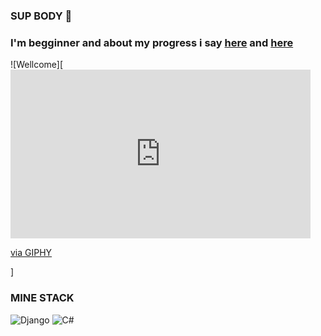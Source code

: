 ### SUP BODY 👋

### I'm **begginner** and about my **progress** i say [here]() and [here]()
![Wellcome][<iframe src="https://giphy.com/embed/kic65zXQK8Ej84ZZQK" width="480" height="270" frameBorder="0" class="giphy-embed" allowFullScreen></iframe><p><a href="https://giphy.com/gifs/unrealengine-kic65zXQK8Ej84ZZQK">via GIPHY</a></p>]


### MINE STACK
![Django](https://img.shields.io/badge/-Djnago-<#0C4B33>?style=flat-square&logo=Django)
![C#](https://img.shields.io/badge/C#-<#32164B>?style=flat-square&logo=C#) 
